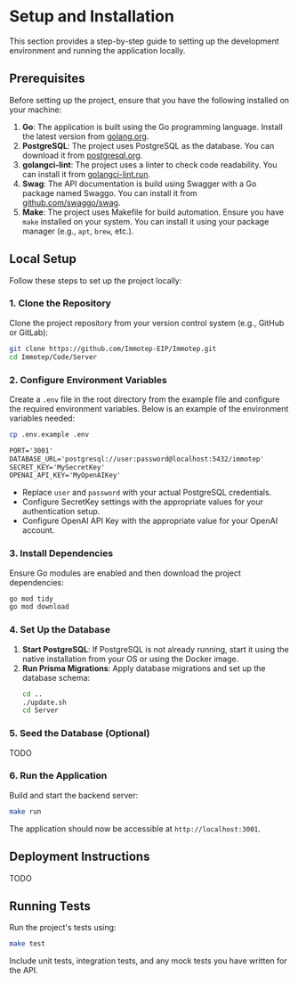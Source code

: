 # Setup and Installation

This section provides a step-by-step guide to setting up the development environment and running the application locally.

## Prerequisites

Before setting up the project, ensure that you have the following installed on your machine:

1. **Go**: The application is built using the Go programming language. Install the latest version from [golang.org](https://golang.org/).
2. **PostgreSQL**: The project uses PostgreSQL as the database. You can download it from [postgresql.org](https://www.postgresql.org/).
3. **golangci-lint**: The project uses a linter to check code readability. You can install it from [golangci-lint.run](https://golangci-lint.run/).
4. **Swag**: The API documentation is build using Swagger with a Go package named Swaggo. You can install it from [github.com/swaggo/swag](https://github.com/swaggo/swag).
5. **Make**: The project uses Makefile for build automation. Ensure you have `make` installed on your system. You can install it using your package manager (e.g., `apt`, `brew`, etc.).

## Local Setup

Follow these steps to set up the project locally:

### 1. Clone the Repository

Clone the project repository from your version control system (e.g., GitHub or GitLab):

```bash
git clone https://github.com/Immotep-EIP/Immotep.git
cd Immotep/Code/Server
```

### 2. Configure Environment Variables

Create a `.env` file in the root directory from the example file and configure the required environment variables. Below is an example of the environment variables needed:

```bash
cp .env.example .env
```

```txt
PORT='3001'
DATABASE_URL='postgresql://user:password@localhost:5432/immotep'
SECRET_KEY='MySecretKey'
OPENAI_API_KEY='MyOpenAIKey'
```

- Replace `user` and `password` with your actual PostgreSQL credentials.
- Configure SecretKey settings with the appropriate values for your authentication setup.
- Configure OpenAI API Key with the appropriate value for your OpenAI account.

### 3. Install Dependencies

Ensure Go modules are enabled and then download the project dependencies:

```bash
go mod tidy
go mod download
```

### 4. Set Up the Database

1. **Start PostgreSQL**: If PostgreSQL is not already running, start it using the native installation from your OS or using the Docker image.
2. **Run Prisma Migrations**: Apply database migrations and set up the database schema:
   ```bash
   cd ..
   ./update.sh
   cd Server
   ```

### 5. Seed the Database (Optional)

TODO

### 6. Run the Application

Build and start the backend server:

```bash
make run
```

The application should now be accessible at `http://localhost:3001`.

## Deployment Instructions

TODO

## Running Tests

Run the project's tests using:

```bash
make test
```

Include unit tests, integration tests, and any mock tests you have written for the API.
